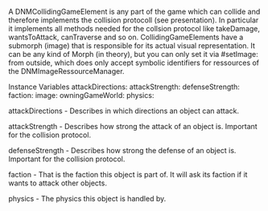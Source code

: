 A DNMCollidingGameElement is any part of the game which can collide and therefore implements the collision protocoll (see presentation).
In particular it implements all methods needed for the collsion protocol like takeDamage, wantsToAttack, canTraverse and so on. 
CollidingGameElements have a submorph (image) that is responsible for its actual visual representation. It can be any kind of Morph (in theory), but you can only set it via #setImage: from outside, which does only accept symbolic identifiers for ressources of the DNMImageRessourceManager. 

Instance Variables
	attackDirections:		<Array>
	attackStrength:		<DNMStrength>
	defenseStrength:		<DNMStrength>
	faction:		<DNMFaction>
	image:		<Morph>
	owningGameWorld:		<DNMGameWorld>
	physics:		<DNMPhysics>

attackDirections
	- Describes in which directions an object can attack.

attackStrength
	- Describes how strong the attack of an object is. Important for the collision protocol.

defenseStrength
	-  Describes how strong the defense of an object is. Important for the collision protocol.

faction
	- That is the faction this object is part of. It will ask its faction if it wants to attack other objects. 

physics
	- The physics this object is handled by.